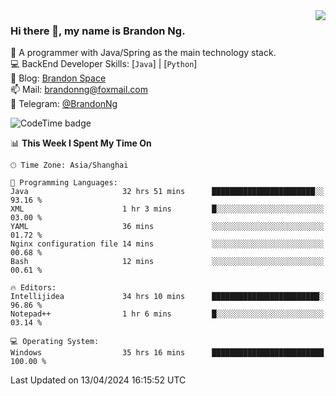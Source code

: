 <img  align="right" src="https://github-readme-stats-brandon0824.vercel.app/api/top-langs/?username=brandon0824&layout=compact">

### Hi there 👋, my name is Brandon Ng.

🌱 A programmer with Java/Spring as the main technology stack.  
💻 BackEnd Developer Skills: [`Java`] | [`Python`]  
📝 Blog: [Brandon Space](https://brandonng.tech)  
📫 Mail: brandonng@foxmail.com  
📰 Telegram: [@BrandonNg](https://t.me/BrandonNg24)  

![CodeTime badge](https://img.shields.io/endpoint?style=flat-square&url=https%3A%2F%2Fapi.codetime.dev%2Fshield%3Fid%3D128%26project%3D%26in%3D604800000)

<!--START_SECTION:waka-->
📊 **This Week I Spent My Time On** 

```text
🕑︎ Time Zone: Asia/Shanghai

💬 Programming Languages: 
Java                     32 hrs 51 mins      ███████████████████████░░   93.16 % 
XML                      1 hr 3 mins         █░░░░░░░░░░░░░░░░░░░░░░░░   03.00 % 
YAML                     36 mins             ░░░░░░░░░░░░░░░░░░░░░░░░░   01.72 % 
Nginx configuration file 14 mins             ░░░░░░░░░░░░░░░░░░░░░░░░░   00.68 % 
Bash                     12 mins             ░░░░░░░░░░░░░░░░░░░░░░░░░   00.61 % 

🔥 Editors: 
Intellijidea             34 hrs 10 mins      ████████████████████████░   96.86 % 
Notepad++                1 hr 6 mins         █░░░░░░░░░░░░░░░░░░░░░░░░   03.14 % 

💻 Operating System: 
Windows                  35 hrs 16 mins      █████████████████████████   100.00 % 
```


 Last Updated on 13/04/2024 16:15:52 UTC
<!--END_SECTION:waka-->
